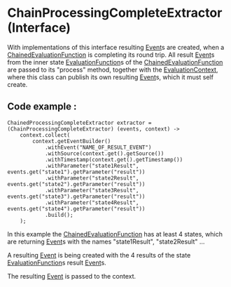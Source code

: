 <!--
  ~ Licensed to the Apache Software Foundation (ASF) under one
  ~ or more contributor license agreements.  See the NOTICE file
  ~ distributed with this work for additional information
  ~ regarding copyright ownership.  The ASF licenses this file
  ~ to you under the Apache License, Version 2.0 (the
  ~ "License"); you may not use this file except in compliance
  ~ with the License.  You may obtain a copy of the License at
  ~
  ~   http://www.apache.org/licenses/LICENSE-2.0
  ~
  ~ Unless required by applicable law or agreed to in writing,
  ~ software distributed under the License is distributed on an
  ~ "AS IS" BASIS, WITHOUT WARRANTIES OR CONDITIONS OF ANY
  ~ KIND, either express or implied.  See the License for the
  ~ specific language governing permissions and limitations
  ~ under the License.
  -->
  
# ChainProcessingCompleteExtractor (Interface)

With implementations of this interface resulting [Event](EVENT.html)s are created, when a 
[ChainedEvaluationFunction](CEF.html) is completing its round trip. All result [Event](EVENT.html)s from the inner
state [EvaluationFunction](EVALUATION_FUNCTION.html)s of the [ChainedEvaluationFunction](CEF.html) are passed to its 
"process" method, together with the [EvaluationContext](EVALUATION_CONTEXT.html), where this class can publish its own
resulting [Event](EVENT.html)s, which it must self create.

## Code example :

```
ChainedProcessingCompleteExtractor extractor = (ChainProcessingCompleteExtractor) (events, context) -> 
    context.collect(
        context.getEventBuilder()
            .withEvent("NAME_OF_RESULT_EVENT")
            .withSource(context.get().getSource())
            .withTimestamp(context.get().getTimestamp())
            .withParameter("state1Result", events.get("state1").getParameter("result"))
            .withParameter("state2Result", events.get("state2").getParameter("result"))
            .withParameter("state3Result", events.get("state3").getParameter("result"))
            .withParameter("state4Result", events.get("state4").getParameter("result"))
            .build();    
    );
```

In this example the [ChainedEvaluationFunction](CEF.html) has at least 4 states, which are returning [Event](EVENT.html)s 
with the names "state1Result", "state2Result" ...

A resulting [Event](EVENT.html) is being created with the 4 results of the state 
[EvaluationFunction](EVALUATION_FUNCTION.html)s result [Event](EVENT.html)s.

The resulting [Event](EVENT.html) is passed to the context.